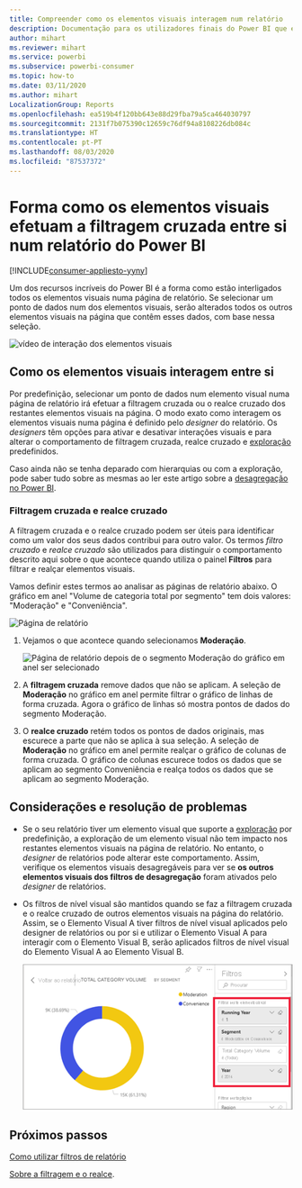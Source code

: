 ```yaml
---
title: Compreender como os elementos visuais interagem num relatório
description: Documentação para os utilizadores finais do Power BI que explica como os elementos visuais interagem numa página de relatório.
author: mihart
ms.reviewer: mihart
ms.service: powerbi
ms.subservice: powerbi-consumer
ms.topic: how-to
ms.date: 03/11/2020
ms.author: mihart
LocalizationGroup: Reports
ms.openlocfilehash: ea519b4f120bb643e88d29fba79a5ca464030797
ms.sourcegitcommit: 2131f7b075390c12659c76df94a8108226db084c
ms.translationtype: HT
ms.contentlocale: pt-PT
ms.lasthandoff: 08/03/2020
ms.locfileid: "87537372"
---
```

# <a name="how-visuals-cross-filter-each-other-in-a-power-bi-report"></a>Forma como os elementos visuais efetuam a filtragem cruzada entre si num relatório do Power BI

[!INCLUDE[consumer-appliesto-yyny](../includes/consumer-appliesto-yyny.md)]

Um dos recursos incríveis do Power BI é a forma como estão interligados todos os elementos visuais numa página de relatório. Se selecionar um ponto de dados num dos elementos visuais, serão alterados todos os outros elementos visuais na página que contêm esses dados, com base nessa seleção. 

![vídeo de interação dos elementos visuais](media/end-user-interactions/interactions.gif)

## <a name="how-visuals-interact-with-each-other"></a>Como os elementos visuais interagem entre si

Por predefinição, selecionar um ponto de dados num elemento visual numa página de relatório irá efetuar a filtragem cruzada ou o realce cruzado dos restantes elementos visuais na página. O modo exato como interagem os elementos visuais numa página é definido pelo *designer* do relatório. Os *designers* têm opções para ativar e desativar interações visuais e para alterar o comportamento de filtragem cruzada, realce cruzado e [exploração](end-user-drill.md) predefinidos. 

Caso ainda não se tenha deparado com hierarquias ou com a exploração, pode saber tudo sobre as mesmas ao ler este artigo sobre a [desagregação no Power BI](end-user-drill.md). 

### <a name="cross-filtering-and-cross-highlighting"></a>Filtragem cruzada e realce cruzado

A filtragem cruzada e o realce cruzado podem ser úteis para identificar como um valor dos seus dados contribui para outro valor. Os termos *filtro cruzado* e *realce cruzado* são utilizados para distinguir o comportamento descrito aqui sobre o que acontece quando utiliza o painel **Filtros** para filtrar e realçar elementos visuais.  

Vamos definir estes termos ao analisar as páginas de relatório abaixo. O gráfico em anel "Volume de categoria total por segmento" tem dois valores: "Moderação" e "Conveniência". 

![Página de relatório](media/end-user-interactions/power-bi-interactions-before.png)

1. Vejamos o que acontece quando selecionamos **Moderação**.

    ![Página de relatório depois de o segmento Moderação do gráfico em anel ser selecionado](media/end-user-interactions/power-bi-interactions-after.png)

2. A **filtragem cruzada** remove dados que não se aplicam. A seleção de **Moderação** no gráfico em anel permite filtrar o gráfico de linhas de forma cruzada. Agora o gráfico de linhas só mostra pontos de dados do segmento Moderação. 

3. O **realce cruzado** retém todos os pontos de dados originais, mas escurece a parte que não se aplica à sua seleção. A seleção de **Moderação** no gráfico em anel permite realçar o gráfico de colunas de forma cruzada. O gráfico de colunas escurece todos os dados que se aplicam ao segmento Conveniência e realça todos os dados que se aplicam ao segmento Moderação. 


## <a name="considerations-and-troubleshooting"></a>Considerações e resolução de problemas
- Se o seu relatório tiver um elemento visual que suporte a [exploração](end-user-drill.md) por predefinição, a exploração de um elemento visual não tem impacto nos restantes elementos visuais na página de relatório. No entanto, o *designer* de relatórios pode alterar este comportamento. Assim, verifique os elementos visuais desagregáveis para ver se **os outros elementos visuais dos filtros de desagregação** foram ativados pelo *designer* de relatórios.
    
- Os filtros de nível visual são mantidos quando se faz a filtragem cruzada e o realce cruzado de outros elementos visuais na página do relatório. Assim, se o Elemento Visual A tiver filtros de nível visual aplicados pelo designer de relatórios ou por si e utilizar o Elemento Visual A para interagir com o Elemento Visual B, serão aplicados filtros de nível visual do Elemento Visual A ao Elemento Visual B.

    ![Página de relatório depois de o segmento Moderação do gráfico em anel ser selecionado](media/end-user-interactions/power-bi-visual-filters.png)

## <a name="next-steps"></a>Próximos passos
[Como utilizar filtros de relatório](../consumer/end-user-report-filter.md)


[Sobre a filtragem e o realce](end-user-report-filter.md).
